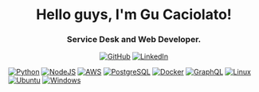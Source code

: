 <h1 align="center">Hello guys, I'm Gu Caciolato!</h1>
<h3 align="center">Service Desk and Web Developer.</h3>


<p align="center">
  <a href="https://github.com/gucaciolato"><img alt="GitHub" src="http://img.shields.io/badge/-GitHub-181717?style=for-the-badge&logo=github&logoColor=ffffff" /></a>
  <a href="https://www.linkedin.com/in/gustavocaciolato"><img alt="LinkedIn" src="http://img.shields.io/badge/-LinkedIn-0A66C2?style=for-the-badge&logo=linkedin&logoColor=ffffff" /></a>
</p>

[![Python](http://img.shields.io/badge/-Python-3776AB?style=for-the-badge&logo=python&logoColor=ffffff)](https://www.python.org/)
[![NodeJS](http://img.shields.io/badge/-NodeJS-339933?style=for-the-badge&logo=node.js&logoColor=ffffff)](https://nodejs.org/en/)
[![AWS](http://img.shields.io/badge/-AWS-232F3E?style=for-the-badge&logo=amazon-aws&logoColor=ffffff)](https://aws.amazon.com/)
[![PostgreSQL](http://img.shields.io/badge/-PostgreSQL-336791?style=for-the-badge&logo=postgresql&logoColor=ffffff)](https://www.postgresql.org/)
[![Docker](http://img.shields.io/badge/-Docker-2496ED?style=for-the-badge&logo=docker&logoColor=ffffff)](https://www.docker.com/)
[![GraphQL](http://img.shields.io/badge/-GraphQL-E10098?style=for-the-badge&logo=graphql&logoColor=ffffff)](https://graphql.org/)
[![Linux](http://img.shields.io/badge/-Linux-FCC624?style=for-the-badge&logo=linux&logoColor=ffffff)](https://www.linux.org/)
[![Ubuntu](http://img.shields.io/badge/-Ubuntu-E95420?style=for-the-badge&logo=ubuntu&logoColor=ffffff)](https://ubuntu.com/)
[![Windows](http://img.shields.io/badge/-Windows-0078D6?style=for-the-badge&logo=windows&logoColor=ffffff)](https://www.microsoft.com/windows)


<!--
**gucaciolato/gucaciolato** is a ✨ _special_ ✨ repository because its `README.md` (this file) appears on your GitHub profile.

Here are some ideas to get you started:

- 🔭 I’m currently working on ...
- 🌱 I’m currently learning ...
- 👯 I’m looking to collaborate on ...
- 🤔 I’m looking for help with ...
- 💬 Ask me about ...
- 📫 How to reach me: ...
- 😄 Pronouns: ...
- ⚡ Fun fact: ...
-->
